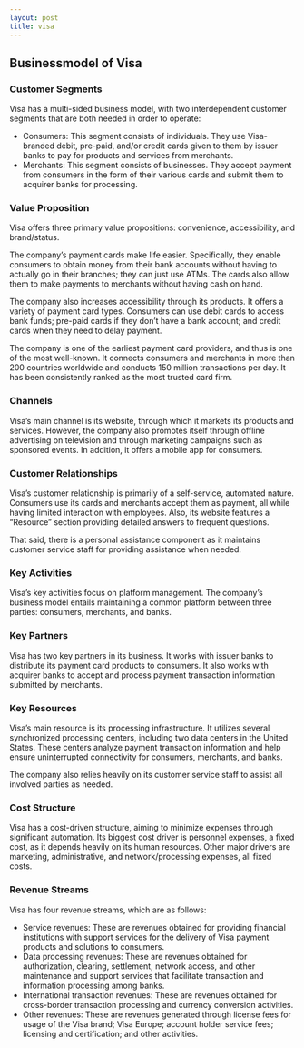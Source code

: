```yaml
---
layout: post
title: visa
---
```


Businessmodel of Visa
----------------------

### Customer Segments

Visa has a multi-sided business model, with two interdependent customer segments that are both needed in order to operate:

 * Consumers: This segment consists of individuals. They use Visa-branded debit, pre-paid, and/or credit cards given to them by issuer banks to pay for products and services from merchants.
* Merchants: This segment consists of businesses. They accept payment from consumers in the form of their various cards and submit them to acquirer banks for processing.
 ### Value Proposition

Visa offers three primary value propositions: convenience, accessibility, and brand/status.

The company’s payment cards make life easier. Specifically, they enable consumers to obtain money from their bank accounts without having to actually go in their branches; they can just use ATMs. The cards also allow them to make payments to merchants without having cash on hand.

The company also increases accessibility through its products. It offers a variety of payment card types. Consumers can use debit cards to access bank funds; pre-paid cards if they don’t have a bank account; and credit cards when they need to delay payment.

The company is one of the earliest payment card providers, and thus is one of the most well-known. It connects consumers and merchants in more than 200 countries worldwide and conducts 150 million transactions per day. It has been consistently ranked as the most trusted card firm.

### Channels

Visa’s main channel is its website, through which it markets its products and services. However, the company also promotes itself through offline advertising on television and through marketing campaigns such as sponsored events. In addition, it offers a mobile app for consumers.

### Customer Relationships

Visa’s customer relationship is primarily of a self-service, automated nature. Consumers use its cards and merchants accept them as payment, all while having limited interaction with employees. Also, its website features a “Resource” section providing detailed answers to frequent questions.

That said, there is a personal assistance component as it maintains customer service staff for providing assistance when needed.

### Key Activities

Visa’s key activities focus on platform management. The company’s business model entails maintaining a common platform between three parties: consumers, merchants, and banks.

### Key Partners

Visa has two key partners in its business. It works with issuer banks to distribute its payment card products to consumers. It also works with acquirer banks to accept and process payment transaction information submitted by merchants.

### Key Resources

Visa’s main resource is its processing infrastructure. It utilizes several synchronized processing centers, including two data centers in the United States. These centers analyze payment transaction information and help ensure uninterrupted connectivity for consumers, merchants, and banks.

The company also relies heavily on its customer service staff to assist all involved parties as needed.

### Cost Structure

Visa has a cost-driven structure, aiming to minimize expenses through significant automation. Its biggest cost driver is personnel expenses, a fixed cost, as it depends heavily on its human resources. Other major drivers are marketing, administrative, and network/processing expenses, all fixed costs.

### Revenue Streams

Visa has four revenue streams, which are as follows:

 * Service revenues: These are revenues obtained for providing financial institutions with support services for the delivery of Visa payment products and solutions to consumers.
* Data processing revenues: These are revenues obtained for authorization, clearing, settlement, network access, and other maintenance and support services that facilitate transaction and information processing among banks.
* International transaction revenues: These are revenues obtained for cross-border transaction processing and currency conversion activities.
* Other revenues: These are revenues generated through license fees for usage of the Visa brand; Visa Europe; account holder service fees; licensing and certification; and other activities.
